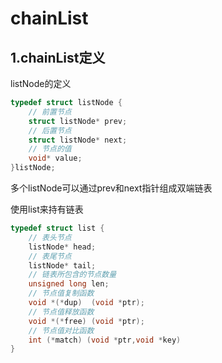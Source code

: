# chainList #

## 1.chainList定义 ##

listNode的定义
```c
typedef struct listNode {
    // 前置节点
    struct listNode* prev;
    // 后置节点
    struct listNode* next;
    // 节点的值
    void* value;
}listNode;  
```
多个listNode可以通过prev和next指针组成双端链表

使用list来持有链表
```c
typedef struct list {
    // 表头节点
    listNode* head;
    // 表尾节点
    listNode* tail;
    // 链表所包含的节点数量
    unsigned long len;
    // 节点值复制函数
    void *(*dup)  (void *ptr);
    // 节点值释放函数
    void *(*free) (void *ptr);
    // 节点值对比函数
    int (*match) (void *ptr,void *key)
}